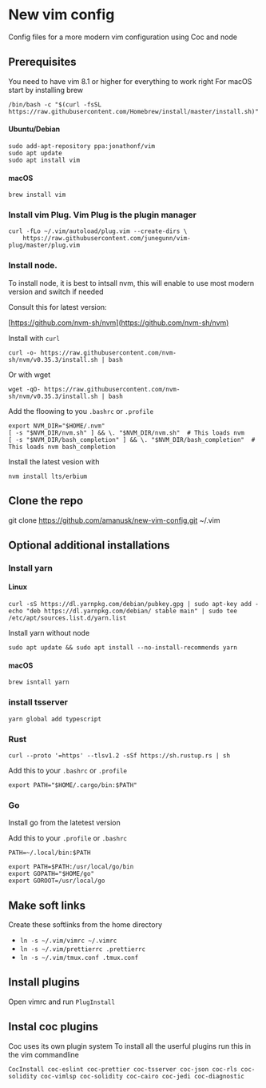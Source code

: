 # New vim config

Config files for a more modern vim configuration using Coc and node

## Prerequisites

You need to have vim 8.1 or higher for everything to work right
For macOS start by installing brew

```
/bin/bash -c "$(curl -fsSL https://raw.githubusercontent.com/Homebrew/install/master/install.sh)"
```

#### Ubuntu/Debian

```
sudo add-apt-repository ppa:jonathonf/vim
sudo apt update
sudo apt install vim
```

#### macOS

```
brew install vim
```

### Install vim Plug. Vim Plug is the plugin manager

```
curl -fLo ~/.vim/autoload/plug.vim --create-dirs \
    https://raw.githubusercontent.com/junegunn/vim-plug/master/plug.vim
```

### Install node.

To install node, it is best to intsall nvm, this will enable to use most modern version and switch if needed

Consult this for latest version:

[https://github.com/nvm-sh/nvm](https://github.com/nvm-sh/nvm)

Install with `curl`

```
curl -o- https://raw.githubusercontent.com/nvm-sh/nvm/v0.35.3/install.sh | bash
```

Or with wget

```
wget -qO- https://raw.githubusercontent.com/nvm-sh/nvm/v0.35.3/install.sh | bash
```

Add the floowing to you `.bashrc` or `.profile`

```
export NVM_DIR="$HOME/.nvm"
[ -s "$NVM_DIR/nvm.sh" ] && \. "$NVM_DIR/nvm.sh"  # This loads nvm
[ -s "$NVM_DIR/bash_completion" ] && \. "$NVM_DIR/bash_completion"  # This loads nvm bash_completion
```

Install the latest vesion with

```
nvm install lts/erbium
```

## Clone the repo

git clone https://github.com/amanusk/new-vim-config.git ~/.vim

## Optional additional installations

### Install yarn

#### Linux

```
curl -sS https://dl.yarnpkg.com/debian/pubkey.gpg | sudo apt-key add -
echo "deb https://dl.yarnpkg.com/debian/ stable main" | sudo tee /etc/apt/sources.list.d/yarn.list
```

Install yarn without node

```
sudo apt update && sudo apt install --no-install-recommends yarn
```

#### macOS

```
brew isntall yarn
```

### install tsserver

```
yarn global add typescript
```

### Rust

```
curl --proto '=https' --tlsv1.2 -sSf https://sh.rustup.rs | sh
```

Add this to your `.bashrc` or `.profile`

```
export PATH="$HOME/.cargo/bin:$PATH"
```

### Go

Install go from the latetest version

Add this to your `.profile` or `.bashrc`

```
PATH=~/.local/bin:$PATH

export PATH=$PATH:/usr/local/go/bin
export GOPATH="$HOME/go"
export GOROOT=/usr/local/go
```

## Make soft links

Create these softlinks from the home directory

- `ln -s ~/.vim/vimrc ~/.vimrc`
- `ln -s ~/.vim/prettierrc .prettierrc`
- `ln -s ~/.vim/tmux.conf .tmux.conf`

## Install plugins

Open vimrc and run `PlugInstall`

## Instal coc plugins

Coc uses its own plugin system
To install all the userful plugins run this in the vim commandline

```
CocInstall coc-eslint coc-prettier coc-tsserver coc-json coc-rls coc-solidity coc-vimlsp coc-solidity coc-cairo coc-jedi coc-diagnostic
```
